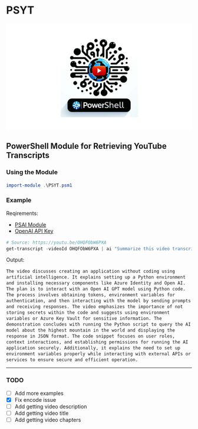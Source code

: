 # PSYT

![drawing](Media/PSYT.png)

## PowerShell Module for Retrieving YouTube Transcripts

### Using the Module

```powershell
import-module .\PSYT.psm1
```

### Example

Reqirements:

- [PSAI Module](https://github.com/dfinke/psai)
- [OpenAI API Key](https://help.openai.com/en/articles/4936850-where-do-i-find-my-openai-api-key)

```powershell
# Source: https://youtu.be/OHQFObW6PXA
get-transcript -videoId OHQFObW6PXA | ai "Summarize this video transcript"
```

Output:

```text
The video discusses creating an application without coding using artificial intelligence. It explains setting up a Python environment and installing necessary components like Azure Identity and Open AI. The plan is to interact with an Open AI GPT model using Python code. The process involves obtaining tokens, environment variables for authentication, and then interacting with the model by sending prompts and receiving responses. The video emphasizes the importance of not storing secrets within the code and suggests using environment variables or Azure Key Vault for sensitive information. The demonstration concludes with running the Python script to query the AI model about the highest mountain in the world and displaying the response in JSON format. The code snippet focuses on user roles, context interactions, and establishing permissions for running the AI application securely. Additionally, it explains the need to set up environment variables properly while interacting with external APIs or services to ensure secure and efficient operation.
```

---

### TODO

- [ ] Add more examples
- [x] Fix encode issue
- [ ] Add getting video description
- [ ] Add getting video title
- [ ] Add getting video chapters
